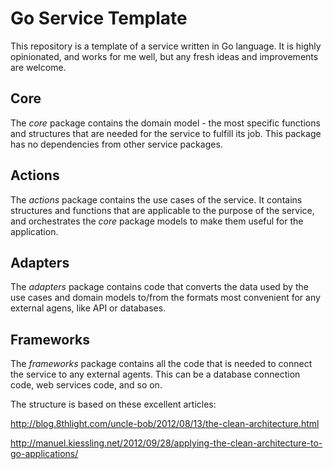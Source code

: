 # Go Service Template

This repository is a template of a service written in Go language.
It is highly opinionated, and works for me well, but any fresh ideas and improvements are welcome.

## Core

The *core* package contains the domain model - the most specific functions and structures that are needed for the service to fulfill its job. This package has no dependencies from other service packages.

## Actions

The *actions* package contains the use cases of the service. It contains structures and functions that are applicable to the purpose of the service, and orchestrates the *core* package models to make them useful for the application.

## Adapters

The *adapters* package contains code that converts the data used by the use cases and domain models to/from the formats most convenient for any external agens, like API or databases.

## Frameworks

The *frameworks* package contains all the code that is needed to connect the service to any external agents. This can be a database connection code, web services code, and so on.

The structure is based on these excellent articles:

http://blog.8thlight.com/uncle-bob/2012/08/13/the-clean-architecture.html

http://manuel.kiessling.net/2012/09/28/applying-the-clean-architecture-to-go-applications/



